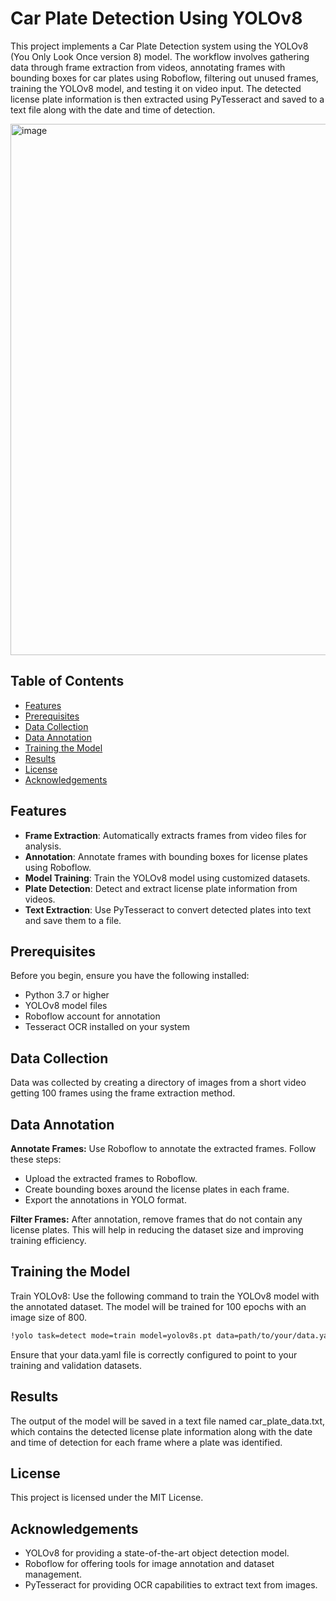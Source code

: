 # Car Plate Detection Using YOLOv8  

This project implements a Car Plate Detection system using the YOLOv8 (You Only Look Once version 8) model. The workflow involves gathering data through frame extraction from videos, annotating frames with bounding boxes for car plates using Roboflow, filtering out unused frames, training the YOLOv8 model, and testing it on video input. The detected license plate information is then extracted using PyTesseract and saved to a text file along with the date and time of detection.  

<img src="https://github.com/user-attachments/assets/dda06c4f-a00c-4af3-88b8-06baa14397a7" alt="image" width="850" height="850" />

## Table of Contents  

- [Features](#features)  
- [Prerequisites](#prerequisites)  
- [Data Collection](#data-collection)  
- [Data Annotation](#data-annotation)  
- [Training the Model](#training-the-model)  
- [Results](#results)  
- [License](#license)  
- [Acknowledgements](#acknowledgements)  

## Features  

- **Frame Extraction**: Automatically extracts frames from video files for analysis.  
- **Annotation**: Annotate frames with bounding boxes for license plates using Roboflow.  
- **Model Training**: Train the YOLOv8 model using customized datasets.  
- **Plate Detection**: Detect and extract license plate information from videos.  
- **Text Extraction**: Use PyTesseract to convert detected plates into text and save them to a file.  

## Prerequisites  

Before you begin, ensure you have the following installed:  

- Python 3.7 or higher
- YOLOv8 model files
- Roboflow account for annotation
- Tesseract OCR installed on your system

## Data Collection

Data was collected by creating a directory of images from a short video getting 100 frames using the frame extraction method.

## Data Annotation

**Annotate Frames:** Use Roboflow to annotate the extracted frames. Follow these steps:

- Upload the extracted frames to Roboflow.
- Create bounding boxes around the license plates in each frame.
- Export the annotations in YOLO format.

**Filter Frames:** After annotation, remove frames that do not contain any license plates. This will help in reducing the dataset size and improving training efficiency.

## Training the Model

Train YOLOv8: Use the following command to train the YOLOv8 model with the annotated dataset. The model will be trained for 100 epochs with an image size of 800.

```bash
!yolo task=detect mode=train model=yolov8s.pt data=path/to/your/data.yaml epochs=100 imgsz=800 plots=True
```
Ensure that your data.yaml file is correctly configured to point to your training and validation datasets.

## Results

The output of the model will be saved in a text file named car_plate_data.txt, which contains the detected license plate information along with the date and time of detection for each frame where a plate was identified.

## License

This project is licensed under the MIT License.

## Acknowledgements

- YOLOv8 for providing a state-of-the-art object detection model.
- Roboflow for offering tools for image annotation and dataset management.
- PyTesseract for providing OCR capabilities to extract text from images.
